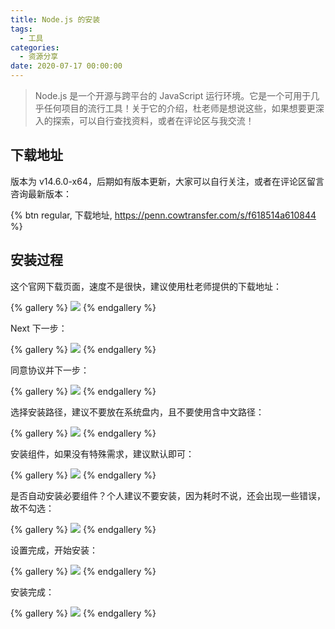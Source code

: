 ```yaml
---
title: Node.js 的安装
tags:
  - 工具
categories:
  - 资源分享
date: 2020-07-17 00:00:00
---
```


> Node.js 是一个开源与跨平台的 JavaScript 运行环境。它是一个可用于几乎任何项目的流行工具！关于它的介绍，杜老师是想说这些，如果想要更深入的探索，可以自行查找资料，或者在评论区与我交流！

<!-- more -->

## 下载地址

版本为 v14.6.0-x64，后期如有版本更新，大家可以自行关注，或者在评论区留言咨询最新版本：

{% btn regular, 下载地址, https://penn.cowtransfer.com/s/f618514a610844 %}

## 安装过程

这个官网下载页面，速度不是很快，建议使用杜老师提供的下载地址：

{% gallery %}
![](https://cdn.dusays.com/2020/07/242-1.jpg)
{% endgallery %}

Next 下一步：

{% gallery %}
![](https://cdn.dusays.com/2020/07/242-2.jpg)
{% endgallery %}

同意协议并下一步：

{% gallery %}
![](https://cdn.dusays.com/2020/07/242-3.jpg)
{% endgallery %}

选择安装路径，建议不要放在系统盘内，且不要使用含中文路径：

{% gallery %}
![](https://cdn.dusays.com/2020/07/242-4.jpg)
{% endgallery %}

安装组件，如果没有特殊需求，建议默认即可：

{% gallery %}
![](https://cdn.dusays.com/2020/07/242-5.jpg)
{% endgallery %}

是否自动安装必要组件？个人建议不要安装，因为耗时不说，还会出现一些错误，故不勾选：

{% gallery %}
![](https://cdn.dusays.com/2020/07/242-6.jpg)
{% endgallery %}

设置完成，开始安装：

{% gallery %}
![](https://cdn.dusays.com/2020/07/242-7.jpg)
{% endgallery %}

安装完成：

{% gallery %}
![](https://cdn.dusays.com/2020/07/242-8.jpg)
{% endgallery %}